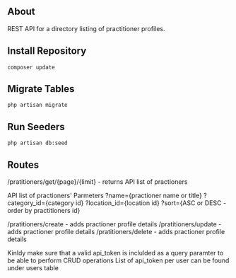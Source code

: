 ## About
REST API for a directory listing of practitioner profiles.

## Install Repository
```
composer update
```

## Migrate Tables
```
php artisan migrate
```

## Run Seeders
```
php artisan db:seed
```

## Routes
/pratitioners/get/{page}/{limit} - returns API list of practioners

API list of practioners' Parmeters
?name={practioner name or title}
?category_id={category id}
?location_id={location id}
?sort={ASC or DESC - order by practitioners id}

/pratitioners/create - adds practioner profile details
/pratitioners/update - adds practioner profile details
/pratitioners/delete - adds practioner profile details

Kinldy make sure that a valid api_token is inclulded as a query paramter to be able to perform CRUD operations
List of api_token per user can be found under users table


